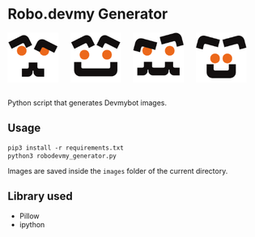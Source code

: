 # Robo.devmy Generator

<div style="display:flex;gap:1.5rem;">
    <img src="./images/0.png" alt="drawing" width="100"/>
    <img src="./images/1.png" alt="drawing" width="100"/>
    <img src="./images/2.png" alt="drawing" width="100"/>
    <img src="./images/3.png" alt="drawing" width="100"/>
</div>
<br>

Python script that generates Devmybot images.

## Usage

```
pip3 install -r requirements.txt
python3 robodevmy_generator.py
```

Images are saved inside the `images` folder of the current directory.

## Library used

- Pillow
- ipython

